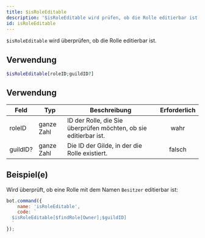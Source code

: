 ```yaml
---
title: $isRoleEditable
description: '$isRoleEditable wird prüfen, ob die Rolle editierbar ist.'
id: isRoleEditable
---
```


`$isRoleEditable` wird überprüfen, ob die Rolle editierbar ist.

## Verwendung

```php
$isRoleEditable[roleID;guildID?]
```

## Verwendung

| Feld     | Typ        | Beschreibung                                                     | Erforderlich |
| -------- | ---------- | ---------------------------------------------------------------- |:------------:|
| roleID   | ganze Zahl | ID der Rolle, die Sie überprüfen möchten, ob sie editierbar ist. |     wahr     |
| guildID? | ganze Zahl | Die ID der Gilde, in der die Rolle existiert.                    |    falsch    |

## Beispiel(e)

Wird überprüft, ob eine Rolle mit dem Namen `Besitzer` editierbar ist:

```javascript
bot.command({
    name: 'isRoleEditable',
    code: `
  $isRoleEditable[$findRole[Owner];$guildID]
  `
});
```
